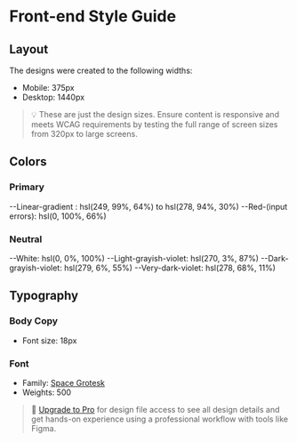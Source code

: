 # Front-end Style Guide

## Layout

The designs were created to the following widths:

- Mobile: 375px
- Desktop: 1440px

> 💡 These are just the design sizes. Ensure content is responsive and meets WCAG requirements by testing the full range of screen sizes from 320px to large screens.

## Colors

### Primary

--Linear-gradient : hsl(249, 99%, 64%) to hsl(278, 94%, 30%)
--Red-(input errors): hsl(0, 100%, 66%)

### Neutral

--White: hsl(0, 0%, 100%)
--Light-grayish-violet: hsl(270, 3%, 87%)
--Dark-grayish-violet: hsl(279, 6%, 55%)
--Very-dark-violet: hsl(278, 68%, 11%)

## Typography

### Body Copy

- Font size: 18px

### Font

- Family: [Space Grotesk](https://fonts.google.com/specimen/Space+Grotesk)
- Weights: 500

> 💎 [Upgrade to Pro](https://www.frontendmentor.io/pro?ref=style-guide) for design file access to see all design details and get hands-on experience using a professional workflow with tools like Figma.
